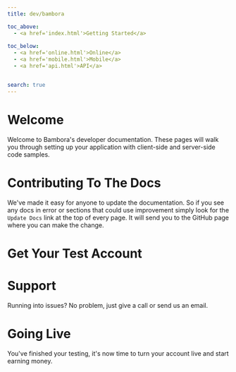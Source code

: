 ```yaml
---
title: dev/bambora

toc_above:
  - <a href='index.html'>Getting Started</a>
  
toc_below:
  - <a href='online.html'>Online</a>
  - <a href='mobile.html'>Mobile</a>
  - <a href='api.html'>API</a>


search: true
---
```

# Welcome
Welcome to Bambora's developer documentation. These pages will walk you through setting up your application with client-side and server-side code samples.

# Contributing To The Docs

We've made it easy for anyone to update the documentation. So if you see any docs in error or sections that could use improvement simply look for the `Update Docs` link at the top of every page. It will send you to the GitHub page where you can make the change.

# Get Your Test Account


# Support
Running into issues? No problem, just give a call or send us an email.

# Going Live
You've finished your testing, it's now time to turn your account live and start earning money.
